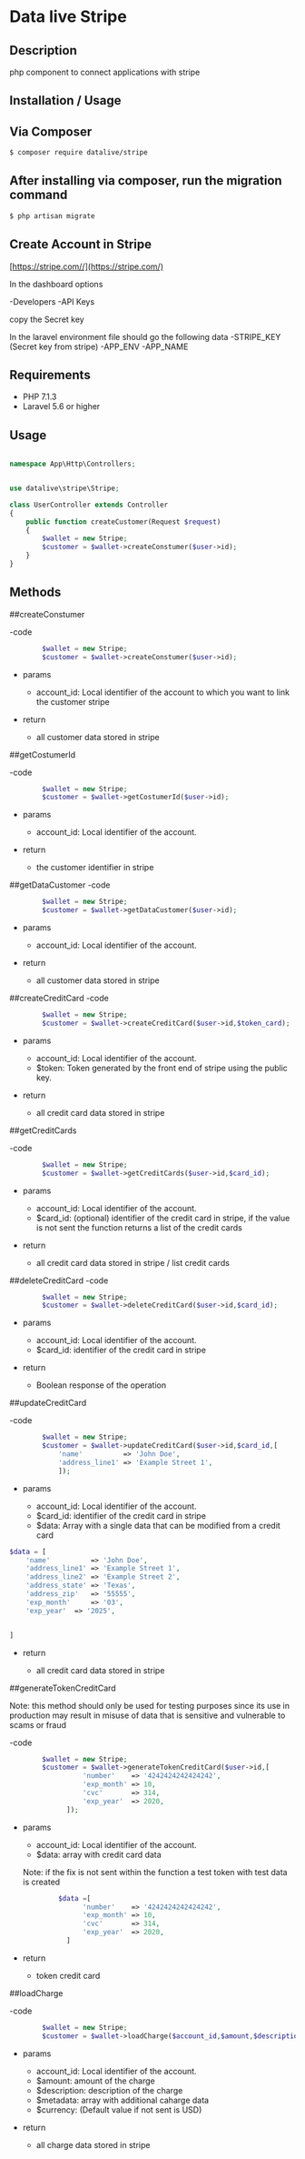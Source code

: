 
# Data live Stripe

Description
--------------------

php component to connect applications with stripe


Installation / Usage
--------------------


## Via Composer

``` bash
$ composer require datalive/stripe
```
## After installing via composer, run the migration command


``` bash
$ php artisan migrate 
```
## Create Account in Stripe 

[https://stripe.com//](https://stripe.com/)

In the dashboard options

-Developers
 -API Keys

copy the Secret key

In the laravel environment file should go the following data
	-STRIPE_KEY (Secret key from stripe)
	-APP_ENV
	-APP_NAME


Requirements
------------

- PHP 7.1.3
- Laravel 5.6 or higher



Usage
---------


``` php

namespace App\Http\Controllers;


use datalive\stripe\Stripe;

class UserController extends Controller
{
    public function createCustomer(Request $request)
    {
    	$wallet = new Stripe;
    	$customer = $wallet->createConstumer($user->id);
    }
}

```


Methods
---------

##createConstumer

-code 


``` php
		$wallet = new Stripe;
    	$customer = $wallet->createConstumer($user->id);
```

- params


	- account_id: Local identifier of the account to which you want to link the customer stripe

- return 

	- all customer data stored in stripe

##getCostumerId

-code 
	

``` php
		$wallet = new Stripe;
    	$customer = $wallet->getCostumerId($user->id);
```

- params
	

	- account_id: Local identifier of the account.

- return 
	
	- the customer identifier in stripe


##getDataCustomer
-code 
	

``` php
		$wallet = new Stripe;
    	$customer = $wallet->getDataCustomer($user->id);
```

- params
	

	- account_id: Local identifier of the account.

- return 
	
	- all customer data stored in stripe


##createCreditCard
-code 
	

``` php
		$wallet = new Stripe;
    	$customer = $wallet->createCreditCard($user->id,$token_card);
```

- params
	

	- account_id: Local identifier of the account.
	- $token: Token generated by the front end of stripe using the public key.

- return 
	
	- all credit card data stored in stripe

##getCreditCards

-code 
	

``` php
		$wallet = new Stripe;
    	$customer = $wallet->getCreditCards($user->id,$card_id);
```

- params
	

	- account_id: Local identifier of the account.
	- $card_id: (optional) identifier of the credit card in stripe, if the value is not sent the function returns a list of the credit cards

- return 
	
	- all credit card data stored in stripe / list credit cards

##deleteCreditCard
-code 
	

``` php
		$wallet = new Stripe;
    	$customer = $wallet->deleteCreditCard($user->id,$card_id);
```

- params
	

	- account_id: Local identifier of the account.
	- $card_id: identifier of the credit card in stripe

- return 
	
	- Boolean response of the operation


##updateCreditCard


-code 
	

``` php
		$wallet = new Stripe;
    	$customer = $wallet->updateCreditCard($user->id,$card_id,[
		    'name'          => 'John Doe',
		    'address_line1' => 'Example Street 1',
			]);
```

- params
	

	- account_id: Local identifier of the account.
	- $card_id: identifier of the credit card in stripe
	- $data:  Array with a single data that can be modified from a credit card

``` php
$data = [
    'name'          => 'John Doe',
    'address_line1' => 'Example Street 1',
    'address_line2' => 'Example Street 2',
    'address_state' => 'Texas',
    'address_zip' 	=> '55555',
    'exp_month' 	=> '03',
    'exp_year' 	=> '2025',


]
```

- return 
	
	- all credit card data stored in stripe


##generateTokenCreditCard

Note: this method should only be used for testing purposes since its use in production may result in misuse of data that is sensitive and vulnerable to scams or fraud

-code 
	

``` php
		$wallet = new Stripe;
    	$customer = $wallet->generateTokenCreditCard($user->id,[
                  'number'    => '4242424242424242',
                  'exp_month' => 10,
                  'cvc'       => 314,
                  'exp_year'  => 2020,
              ]);
```

- params
	

	- account_id: Local identifier of the account.
	- $data:  array with credit card data

	Note: if the fix is not sent within the function a test token with test data is created

``` php
			$data =[
                  'number'    => '4242424242424242',
                  'exp_month' => 10,
                  'cvc'       => 314,
                  'exp_year'  => 2020,
              ]
```

- return 
	
	- token credit card

##loadCharge

-code 
	

``` php
		$wallet = new Stripe;
    	$customer = $wallet->loadCharge($account_id,$amount,$description,$metadata,$currency)
```

- params
	

	- account_id: Local identifier of the account.
	- $amount:  amount of the charge
	- $description: description of the charge
	- $metadata: array with additional caharge data
	- $currency: (Default value if not sent is USD)

- return 
	
	- all charge data stored in stripe


